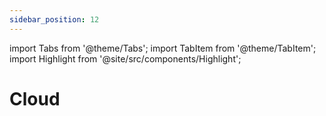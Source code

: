 ```yaml
---
sidebar_position: 12
---
```


import Tabs from '@theme/Tabs';
import TabItem from '@theme/TabItem';
import Highlight from '@site/src/components/Highlight';

# Cloud